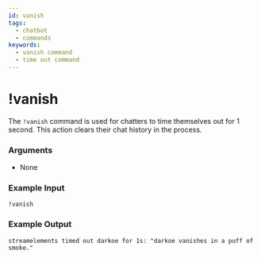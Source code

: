 ```yaml
---
id: vanish
tags:
  - chatbot
  - commands
keywords:
  - vanish command
  - time out command
---
```

# !vanish

The `!vanish` command is used for chatters to time themselves out for 1 second. This action clears their chat history in the process.

### Arguments

- None

### Example Input

```
!vanish
```

### Example Output

```
streamelements timed out darkoe for 1s: "darkoe vanishes in a puff of smoke."
```
